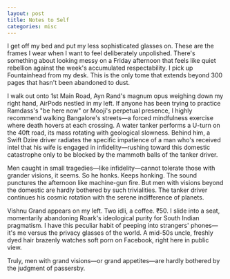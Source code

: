 ```yaml
---
layout: post
title: Notes to Self
categories: misc
---
```

I get off my bed and put my less sophisticated glasses on. These are the frames I wear when I want to feel deliberately unpolished. There's something about looking messy on a Friday afternoon that feels like quiet rebellion against the week's accumulated respectability. I pick up Fountainhead from my desk. This is the only tome that extends beyond 300 pages that hasn't been abandoned to dust.  

I walk out onto 1st Main Road, Ayn Rand's magnum opus weighing down my right hand, AirPods nestled in my left. If anyone has been trying to practice Ramdass's "be here now" or Mooji's perpetual presence, I highly recommend walking Bangalore's streets—a forced mindfulness exercise where death hovers at each crossing. A water tanker performs a U-turn on the 40ft road, its mass rotating with geological slowness. Behind him, a Swift Dzire driver radiates the specific impatience of a man who's received intel that his wife is engaged in infidelity—rushing toward this domestic catastrophe only to be blocked by the mammoth balls of the tanker driver.  

Men caught in small tragedies—like infidelity—cannot tolerate those with grander visions, it seems. So he honks. Keeps honking. The sound punctures the afternoon like machine-gun fire. But men with visions beyond the domestic are hardly bothered by such trivialities. The tanker driver continues his cosmic rotation with the serene indifference of planets.  

Vishnu Grand appears on my left. Two idli, a coffee. ₹50. I slide into a seat, momentarily abandoning Roark's ideological purity for South Indian pragmatism. I have this peculiar habit of peeping into strangers' phones—it's me versus the privacy glasses of the world. A mid-50s uncle, freshly dyed hair brazenly watches soft porn on Facebook, right here in public view.  

Truly, men with grand visions—or grand appetites—are hardly bothered by the judgment of passersby.